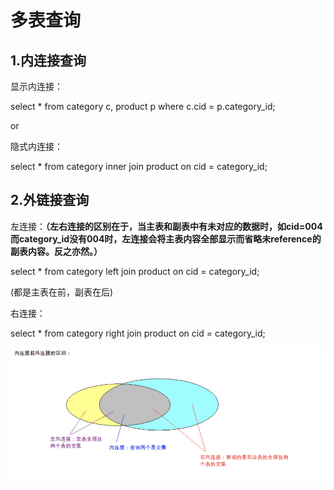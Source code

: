 # 多表查询

## 1.内连接查询

显示内连接：

select \* from category c, product p where c.cid = p.category\_id;

or

隐式内连接：

select \* from category inner join product on cid = category\_id;

## 2.外链接查询

左连接：**（左右连接的区别在于，当主表和副表中有未对应的数据时，如cid=004而category\_id没有004时，左连接会将主表内容全部显示而省略未reference的副表内容。反之亦然。）**

select \* from category left join product on cid = category\_id;

\(都是主表在前，副表在后\)

右连接：

select \* from category right join product on cid = category\_id;

![](../../.gitbook/assets/import%20%2848%29.png)

